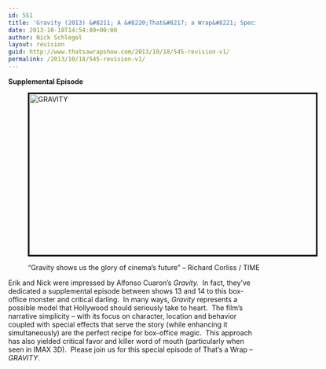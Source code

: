 ```yaml
---
id: 551
title: 'Gravity (2013) &#8211; A &#8220;That&#8217; a Wrap&#8221; Special Episode'
date: 2013-10-18T14:54:09+00:00
author: Nick Schlegel
layout: revision
guid: http://www.thatsawrapshow.com/2013/10/18/545-revision-v1/
permalink: /2013/10/18/545-revision-v1/
---
```

**Supplemental Episode**<figure id="attachment_547" style="width: 584px" class="wp-caption aligncenter">

[<img class=" wp-image-547 " style="border: 3px solid black;" alt="GRAVITY" src="http://www.thatsawrapshow.com/wp-content/uploads/2013/10/gravity_still_a_l-1024x576.jpg" width="584" height="328" srcset="http://www.thatsawrapshow.com/wp-content/uploads/2013/10/gravity_still_a_l-1024x576.jpg 1024w, http://www.thatsawrapshow.com/wp-content/uploads/2013/10/gravity_still_a_l-300x168.jpg 300w, http://www.thatsawrapshow.com/wp-content/uploads/2013/10/gravity_still_a_l-500x281.jpg 500w, http://www.thatsawrapshow.com/wp-content/uploads/2013/10/gravity_still_a_l.jpg 1296w" sizes="(max-width: 584px) 100vw, 584px" />](http://www.thatsawrapshow.com/wp-content/uploads/2013/10/gravity_still_a_l.jpg)<figcaption class="wp-caption-text">&#8220;Gravity shows us the glory of cinema&#8217;s future&#8221; &#8211; Richard Corliss / TIME</figcaption></figure> 

<p style="text-align: left;">
  Erik and Nick were impressed by Alfonso Cuaron&#8217;s <em>Gravity.</em>  In fact, they&#8217;ve dedicated a supplemental episode between shows 13 and 14 to this box-office monster and critical darling.  In many ways, <em>Gravity</em> represents a possible model that Hollywood should seriously take to heart.  The film&#8217;s narrative simplicity &#8211; with its focus on character, location and behavior coupled with special effects that serve the story (while enhancing it simultaneously) are the perfect recipe for box-office magic.  This approach has also yielded critical favor and killer word of mouth (particularly when seen in IMAX 3D).  Please join us for this special episode of That&#8217;s a Wrap &#8211;<em> GRAVITY</em>.
</p>

<p style="text-align: left;">
</p>

<p style="text-align: left;">